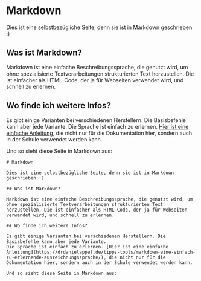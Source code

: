# Markdown

Dies ist eine selbstbezügliche Seite, denn sie ist in Markdown geschrieben :)

## Was ist Markdown?

Markdown ist eine einfache Beschreibungssprache, die genutzt wird, um ohne spezialisierte Textverarbeitungen strukturierten Text herzustellen. Die ist einfacher als HTML-Code, der ja für Webseiten verwendet wird, und schnell zu erlernen.

## Wo finde ich weitere Infos?

Es gibt einige Varianten bei verschiedenen Herstellern. Die Basisbefehle kann aber jede Variante.
Die Sprache ist einfach zu erlernen. [Hier ist eine einfache Anleitung](https://drdanielappel.de/tipps-tools/markdown-eine-einfach-zu-erlernende-auszeichnungssprache/), die nicht nur für die Dokumentation hier, sondern auch in der Schule verwendet werden kann.

Und so sieht diese Seite in Markdown aus:
```
# Markdown

Dies ist eine selbstbezügliche Seite, denn sie ist in Markdown geschrieben :) 

## Was ist Markdown?

Markdown ist eine einfache Beschreibungssprache, die genutzt wird, um ohne spezialisierte Textverarbeitungen strukturierten Text herzustellen. Die ist einfacher als HTML-Code, der ja für Webseiten verwendet wird, und schnell zu erlernen.

## Wo finde ich weitere Infos?

Es gibt einige Varianten bei verschiedenen Herstellern. Die Basisbefehle kann aber jede Variante.
Die Sprache ist einfach zu erlernen. [Hier ist eine einfache Anleitung](https://drdanielappel.de/tipps-tools/markdown-eine-einfach-zu-erlernende-auszeichnungssprache/), die nicht nur für die Dokumentation hier, sondern auch in der Schule verwendet werden kann.

Und so sieht diese Seite in Markdown aus:
```
